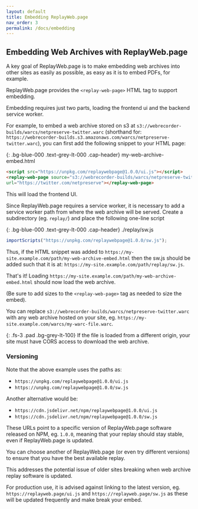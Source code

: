 ```yaml
---
layout: default
title: Embedding ReplayWeb.page
nav_order: 3
permalink: /docs/embedding
---
```


## Embedding Web Archives with ReplayWeb.page

A key goal of ReplayWeb.page is to make embedding web archives into other sites as easily as possible,
as easy as it is to embed PDFs, for example.

ReplayWeb.page provides the `<replay-web-page>` HTML tag to support embedding.

Embedding requires just two parts, loading the frontend ui and the backend service worker.

For example, to embed a web archive stored on s3 at `s3://webrecorder-builds/warcs/netpreserve-twitter.warc`
(shorthand for: `https://webrecorder-builds.s3.amazonaws.com/warcs/netpreserve-twitter.warc`), you can first add
the following snippet to your HTML page:


{: .bg-blue-000 .text-grey-lt-000 .cap-header}
my-web-archive-embed.html

```html
<script src="https://unpkg.com/replaywebpage@1.0.0/ui.js"></script>
<replay-web-page source="s3://webrecorder-builds/warcs/netpreserve-twitter.warc"
url="https://twitter.com/netpreserve"></replay-web-page>
```

This will load the frontend UI.

Since ReplayWeb.page requires a service worker, it is necessary to add a service worker path
from where the web archive will be served. Create a subdirectory (eg. `replay/`) and place the following
one-line script


{: .bg-blue-000 .text-grey-lt-000 .cap-header}
./replay/sw.js

```javascript
importScripts("https://unpkg.com/replaywebpage@1.0.0/sw.js");
```

Thus, if the HTML snippet was added to `https://my-site.example.com/path/my-web-archive-embed.html`
then the sw.js should be added such that it is at: `https://my-site.example.com/path/replay/sw.js`.

That's it! Loading `https://my-site.example.com/path/my-web-archive-embed.html` should now load the web archive.

(Be sure to add sizes to the `<replay-web-page>` tag as needed to size the embed).

You can replace `s3://webrecorder-builds/warcs/netpreserve-twitter.warc` with any web archive hosted on your site,
eg.  `https://my-site.example.com/warcs/my-warc-file.warc`.

{:  .fs-3 .pad .bg-grey-lt-100}
If the file is loaded from a different origin, your site must have CORS access to download the web archive.


### Versioning

Note that the above example uses the paths as:

- `https://unpkg.com/replaywebpage@1.0.0/ui.js`
- `https://unpkg.com/replaywebpage@1.0.0/sw.js`

Another alternative would be:

- `https://cdn.jsdelivr.net/npm/replaywebpage@1.0.0/ui.js`
- `https://cdn.jsdelivr.net/npm/replaywebpage@1.0.0/sw.js`

These URLs point to a specific version of ReplayWeb.page software released on NPM, eg. `1.0.0`, meaning that your replay should stay stable, even if ReplayWeb.page is updated.

You can choose another of ReplayWeb.page (or even try different versions) to ensure that you have the best available replay.

This addresses the potential issue of older sites breaking when web archive replay software is updated.

For production use, it is advised against linking to the latest version, eg. `https://replayweb.page/ui.js`
and `https://replayweb.page/sw.js` as these will be updated frequently and make break your embed.




